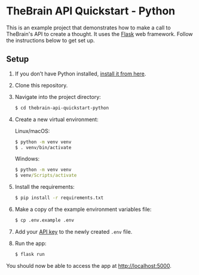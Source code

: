 # TheBrain API Quickstart - Python

This is an example project that demonstrates how to make a call to TheBrain's API to create a thought. It uses the [Flask](https://flask.palletsprojects.com/en/3.0.x/) web framework. Follow the instructions below to get set up.

## Setup

1. If you don’t have Python installed, [install it from here](https://www.python.org/downloads/).

2. Clone this repository.

3. Navigate into the project directory:

   ```bash
   $ cd thebrain-api-quickstart-python
   ```

4. Create a new virtual environment:

   Linux/macOS:
   ```bash
   $ python -m venv venv
   $ . venv/bin/activate
   ```
   Windows:
   ```cmd
   $ python -m venv venv
   $ venv/Scripts/activate
   ```

5. Install the requirements:

   ```bash
   $ pip install -r requirements.txt
   ```

6. Make a copy of the example environment variables file:

   ```bash
   $ cp .env.example .env
   ```

7. Add your [API key](https://app.thebrain.com/apiKeys) to the newly created `.env` file.

8. Run the app:

   ```bash
   $ flask run
   ```

You should now be able to access the app at [http://localhost:5000](http://localhost:5000).
